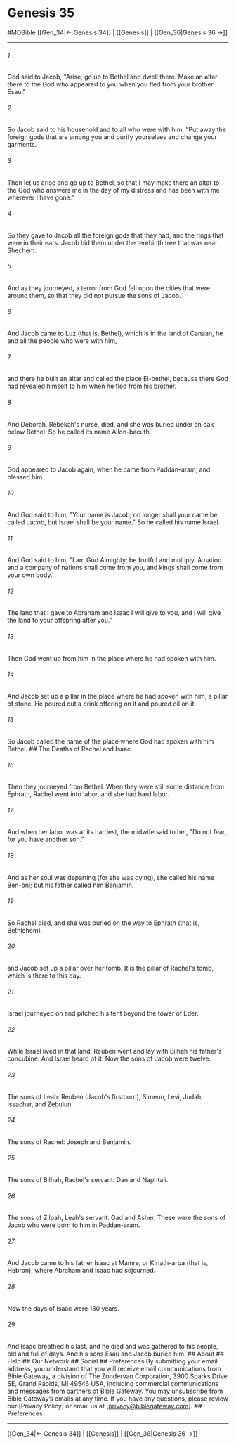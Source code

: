 # Genesis 35
#MDBible
[[Gen_34|← Genesis 34]] | [[Genesis]] | [[Gen_36|Genesis 36 →]]

***






###### 1 


God said to Jacob, "Arise, go up to Bethel and dwell there. Make an altar there to the God who appeared to you when you fled from your brother Esau." 





###### 2 


So Jacob said to his household and to all who were with him, "Put away the foreign gods that are among you and purify yourselves and change your garments. 





###### 3 


Then let us arise and go up to Bethel, so that I may make there an altar to the God who answers me in the day of my distress and has been with me wherever I have gone." 





###### 4 


So they gave to Jacob all the foreign gods that they had, and the rings that were in their ears. Jacob hid them under the terebinth tree that was near Shechem. 





###### 5 


And as they journeyed, a terror from God fell upon the cities that were around them, so that they did not pursue the sons of Jacob. 





###### 6 


And Jacob came to Luz (that is, Bethel), which is in the land of Canaan, he and all the people who were with him, 





###### 7 


and there he built an altar and called the place El-bethel, because there God had revealed himself to him when he fled from his brother. 





###### 8 


And Deborah, Rebekah's nurse, died, and she was buried under an oak below Bethel. So he called its name Allon-bacuth. 





###### 9 


God appeared to Jacob again, when he came from Paddan-aram, and blessed him. 





###### 10 


And God said to him, "Your name is Jacob; no longer shall your name be called Jacob, but Israel shall be your name." So he called his name Israel. 





###### 11 


And God said to him, "I am God Almighty: be fruitful and multiply. A nation and a company of nations shall come from you, and kings shall come from your own body. 





###### 12 


The land that I gave to Abraham and Isaac I will give to you, and I will give the land to your offspring after you." 





###### 13 


Then God went up from him in the place where he had spoken with him. 





###### 14 


And Jacob set up a pillar in the place where he had spoken with him, a pillar of stone. He poured out a drink offering on it and poured oil on it. 





###### 15 


So Jacob called the name of the place where God had spoken with him Bethel. ## The Deaths of Rachel and Isaac 





###### 16 


Then they journeyed from Bethel. When they were still some distance from Ephrath, Rachel went into labor, and she had hard labor. 





###### 17 


And when her labor was at its hardest, the midwife said to her, "Do not fear, for you have another son." 





###### 18 


And as her soul was departing (for she was dying), she called his name Ben-oni; but his father called him Benjamin. 





###### 19 


So Rachel died, and she was buried on the way to Ephrath (that is, Bethlehem), 





###### 20 


and Jacob set up a pillar over her tomb. It is the pillar of Rachel's tomb, which is there to this day. 





###### 21 


Israel journeyed on and pitched his tent beyond the tower of Eder. 





###### 22 


While Israel lived in that land, Reuben went and lay with Bilhah his father's concubine. And Israel heard of it. Now the sons of Jacob were twelve. 





###### 23 


The sons of Leah: Reuben (Jacob's firstborn), Simeon, Levi, Judah, Issachar, and Zebulun. 





###### 24 


The sons of Rachel: Joseph and Benjamin. 





###### 25 


The sons of Bilhah, Rachel's servant: Dan and Naphtali. 





###### 26 


The sons of Zilpah, Leah's servant: Gad and Asher. These were the sons of Jacob who were born to him in Paddan-aram. 





###### 27 


And Jacob came to his father Isaac at Mamre, or Kiriath-arba (that is, Hebron), where Abraham and Isaac had sojourned. 





###### 28 


Now the days of Isaac were 180 years. 





###### 29 


And Isaac breathed his last, and he died and was gathered to his people, old and full of days. And his sons Esau and Jacob buried him. ## About ## Help ## Our Network ## Social ## Preferences By submitting your email address, you understand that you will receive email communications from Bible Gateway, a division of The Zondervan Corporation, 3900 Sparks Drive SE, Grand Rapids, MI 49546 USA, including commercial communications and messages from partners of Bible Gateway. You may unsubscribe from Bible Gateway&rsquo;s emails at any time. If you have any questions, please review our [Privacy Policy] or email us at [privacy@biblegateway.com]. ## Preferences

***

[[Gen_34|← Genesis 34]] | [[Genesis]] | [[Gen_36|Genesis 36 →]]
